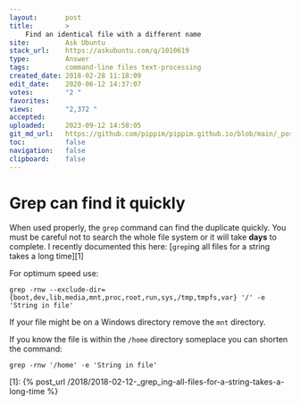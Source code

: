 ```yaml
---
layout:       post
title:        >
    Find an identical file with a different name
site:         Ask Ubuntu
stack_url:    https://askubuntu.com/q/1010619
type:         Answer
tags:         command-line files text-processing
created_date: 2018-02-28 11:18:09
edit_date:    2020-06-12 14:37:07
votes:        "2 "
favorites:    
views:        "2,372 "
accepted:     
uploaded:     2023-09-12 14:58:05
git_md_url:   https://github.com/pippim/pippim.github.io/blob/main/_posts/2018/2018-02-28-Find-an-identical-file-with-a-different-name.md
toc:          false
navigation:   false
clipboard:    false
---
```


# Grep can find it quickly

When used properly, the `grep` command can find the duplicate quickly. You must be careful not to search the whole file system or it will take **days** to complete. I recently documented this here: [`grep`ing all files for a string takes a long time][1]

For optimum speed use:

``` 
grep -rnw --exclude-dir={boot,dev,lib,media,mnt,proc,root,run,sys,/tmp,tmpfs,var} '/' -e 'String in file'
```

If your file might be on a Windows directory remove the `mnt` directory.

If you know the file is within the `/home` directory someplace you can shorten the command:

``` 
grep -rnw '/home' -e 'String in file'
```


  [1]: {% post_url /2018/2018-02-12-_grep_ing-all-files-for-a-string-takes-a-long-time %}
